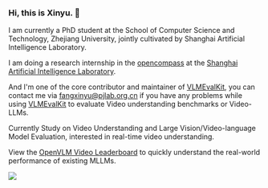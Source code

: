 ### Hi, this is Xinyu. 👋

I am currently a PhD student at the School of Computer Science and Technology, Zhejiang University, jointly cultivated by Shanghai Artificial Intelligence Laboratory.

I am doing a research internship in the [opencompass](https://opencompass.org.cn/home) at the [Shanghai Artificial Intelligence Laboratory](https://www.shlab.org.cn/). 

And I'm one of the core contributor and maintainer of [VLMEvalKit](https://github.com/open-compass/VLMEvalKit), you can contact me via fangxinyu@pjlab.org.cn if you have any problems while using [VLMEvalKit](https://github.com/open-compass/VLMEvalKit) to evaluate Video understanding benchmarks or Video-LLMs.

Currently Study on Video Understanding and Large Vision/Video-language Model Evaluation, interested in real-time video understanding.

View the [OpenVLM Video Leaderboard](https://huggingface.co/spaces/opencompass/openvlm_video_leaderboard) to quickly understand the real-world performance of existing MLLMs.



<img align="middle" src="https://github-readme-stats.vercel.app/api?username=FangXinyu-0913&show_icons=true&icon_color=CE1D2D&text_color=718096&bg_color=ffffff&hide_title=true" />
